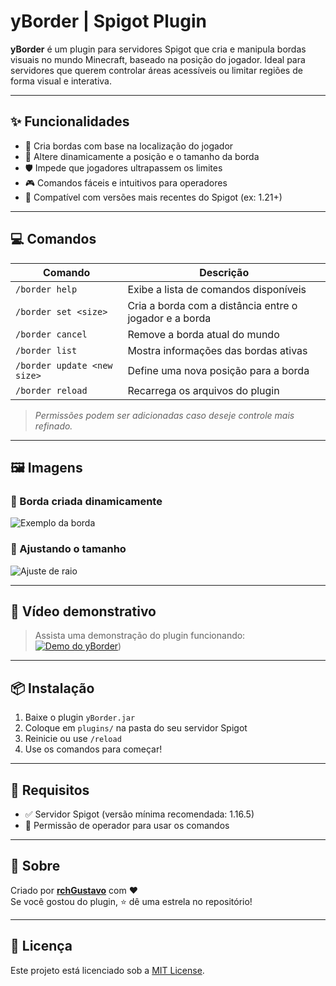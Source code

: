 # yBorder | Spigot Plugin

**yBorder** é um plugin para servidores Spigot que cria e manipula bordas visuais no mundo Minecraft, baseado na posição do jogador. Ideal para servidores que querem controlar áreas acessíveis ou limitar regiões de forma visual e interativa.

---

## ✨ Funcionalidades

- 🔲 Cria bordas com base na localização do jogador
- 🧭 Altere dinamicamente a posição e o tamanho da borda
- 🛡️ Impede que jogadores ultrapassem os limites
- 🎮 Comandos fáceis e intuitivos para operadores
- 🔄 Compatível com versões mais recentes do Spigot (ex: 1.21+)

---

## 💻 Comandos

| Comando | Descrição |
|--------|-----------|
| `/border help` | Exibe a lista de comandos disponíveis |
| `/border set <size>` | Cria a borda com a distância entre o jogador e a borda |
| `/border cancel`     | Remove a borda atual do mundo |
| `/border list`       | Mostra informações das bordas ativas |
| `/border update <new size>`       | Define uma nova posição para a borda |
| `/border reload`       | Recarrega os arquivos do plugin |

> *Permissões podem ser adicionadas caso deseje controle mais refinado.*

---

## 🖼️ Imagens

### 🔳 Borda criada dinamicamente
![Exemplo da borda]()

### 📏 Ajustando o tamanho
![Ajuste de raio](https://link-para-sua-imagem2.png)

---

## 🎥 Vídeo demonstrativo

> Assista uma demonstração do plugin funcionando:
[![Demo do yBorder](https://img.youtube.com/vi/ID_DO_VIDEO/0.jpg)]([https://youtu.be/S_6UX0-Mqyw]))

---

## 📦 Instalação

1. Baixe o plugin `yBorder.jar`
2. Coloque em `plugins/` na pasta do seu servidor Spigot
3. Reinicie ou use `/reload`
4. Use os comandos para começar!

---

## 📌 Requisitos

- ✅ Servidor Spigot (versão mínima recomendada: 1.16.5)
- 🔧 Permissão de operador para usar os comandos

---

## 🧠 Sobre

Criado por **[rchGustavo](https://github.com/rchGustavo)** com ❤️  
Se você gostou do plugin, ⭐ dê uma estrela no repositório!

---

## 📜 Licença

Este projeto está licenciado sob a [MIT License](LICENSE).
